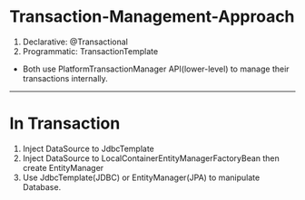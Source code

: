 # Transaction-Management-Approach

1. Declarative: @Transactional
2. Programmatic: TransactionTemplate
* Both use PlatformTransactionManager API(lower-level) to manage their transactions internally.

----------------------------------------------------------------------------------------------------

# In Transaction

1. Inject DataSource to JdbcTemplate
2. Inject DataSource to LocalContainerEntityManagerFactoryBean then create EntityManager
3. Use JdbcTemplate(JDBC) or EntityManager(JPA) to manipulate Database.
